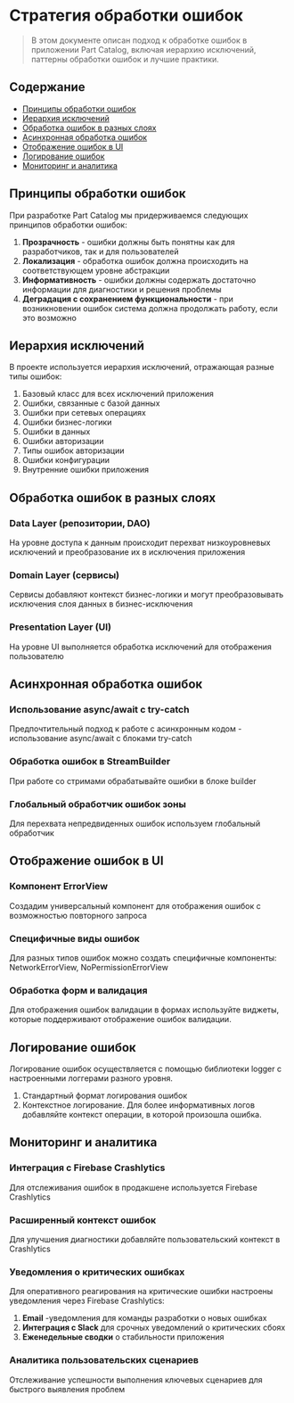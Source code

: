 # Стратегия обработки ошибок

> В этом документе описан подход к обработке ошибок в приложении Part Catalog, включая иерархию исключений, паттерны обработки ошибок и лучшие практики.

## Содержание
- [Принципы обработки ошибок](#принципы-обработки-ошибок)
- [Иерархия исключений](#иерархия-исключений)
- [Обработка ошибок в разных слоях](#обработка-ошибок-в-разных-слоях)
- [Асинхронная обработка ошибок](#асинхронная-обработка-ошибок)
- [Отображение ошибок в UI](#отображение-ошибок-в-ui)
- [Логирование ошибок](#логирование-ошибок)
- [Мониторинг и аналитика](#мониторинг-и-аналитика)

## Принципы обработки ошибок

При разработке Part Catalog мы придерживаемся следующих принципов обработки ошибок:

1. **Прозрачность** - ошибки должны быть понятны как для разработчиков, так и для пользователей
2. **Локализация** - обработка ошибок должна происходить на соответствующем уровне абстракции
3. **Информативность** - ошибки должны содержать достаточно информации для диагностики и решения проблемы
3. **Деградация с сохранением функциональности** - при возникновении ошибок система должна продолжать работу, если это возможно

## Иерархия исключений

В проекте используется иерархия исключений, отражающая разные типы ошибок:

1. Базовый класс для всех исключений приложения
2. Ошибки, связанные с базой данных
3. Ошибки при сетевых операциях
4. Ошибки бизнес-логики
5. Ошибки в данных
6. Ошибки авторизации
7. Типы ошибок авторизации
8. Ошибки конфигурации
9. Внутренние ошибки приложения

## Обработка ошибок в разных слоях

### Data Layer (репозитории, DAO)

На уровне доступа к данным происходит перехват низкоуровневых исключений и преобразование их в исключения приложения

### Domain Layer (сервисы)

Сервисы добавляют контекст бизнес-логики и могут преобразовывать исключения слоя данных в бизнес-исключения

### Presentation Layer (UI)

На уровне UI выполняется обработка исключений для отображения пользователю

## Асинхронная обработка ошибок

### Использование async/await с try-catch

Предпочтительный подход к работе с асинхронным кодом - использование async/await с блоками try-catch

### Обработка ошибок в StreamBuilder

При работе со стримами обрабатывайте ошибки в блоке builder

### Глобальный обработчик ошибок зоны

Для перехвата непредвиденных ошибок используем глобальный обработчик

## Отображение ошибок в UI

### Компонент ErrorView

Создадим универсальный компонент для отображения ошибок с возможностью повторного запроса

### Специфичные виды ошибок

Для разных типов ошибок можно создать специфичные компоненты: NetworkErrorView, NoPermissionErrorView

### Обработка форм и валидация

Для отображения ошибок валидации в формах используйте виджеты, которые поддерживают отображение ошибок валидации.

## Логирование ошибок

Логирование ошибок осуществляется с помощью библиотеки logger с настроенными логгерами разного уровня.

1. Стандартный формат логирования ошибок
2. Контекстное логирование. Для более информативных логов добавляйте контекст операции, в которой произошла ошибка.

## Мониторинг и аналитика

### Интеграция с Firebase Crashlytics

Для отслеживания ошибок в продакшене используется Firebase Crashlytics

### Расширенный контекст ошибок

Для улучшения диагностики добавляйте пользовательский контекст в Crashlytics

### Уведомления о критических ошибках

Для оперативного реагирования на критические ошибки настроены уведомления через Firebase Crashlytics:

1. **Email** -уведомления для команды разработки о новых ошибках
2. **Интеграция с Slack** для срочных уведомлений о критических сбоях
3. **Еженедельные сводки** о стабильности приложения

### Аналитика пользовательских сценариев

Отслеживание успешности выполнения ключевых сценариев для быстрого выявления проблем